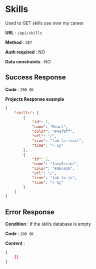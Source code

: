 # Skills

Used to GET skills use over my career

**URL** : `/api/skills`

**Method** : `GET`

**Auth required** : NO

**Data constraints** : NO


## Success Response

**Code** : `200 OK`

**Projects Response example**

```json
{
    "skills": [
        {
            "id": 1,
            "name": "React",
            "color": "#4af9ff",
            "url": "/",
            "icon": "fab fa-react",
            "time": "> 1y"
        },
        {
            "id": 2,
            "name": "JavaScript",
            "color": "#dbce16",
            "url": "/",
            "icon": "fab fa-js",
            "time": "> 1y"
        }
    ]
}
```

## Error Response

**Condition** : If the skills database is empty

**Code** : `200 OK`

**Content** :

```json
{
    []
}
```